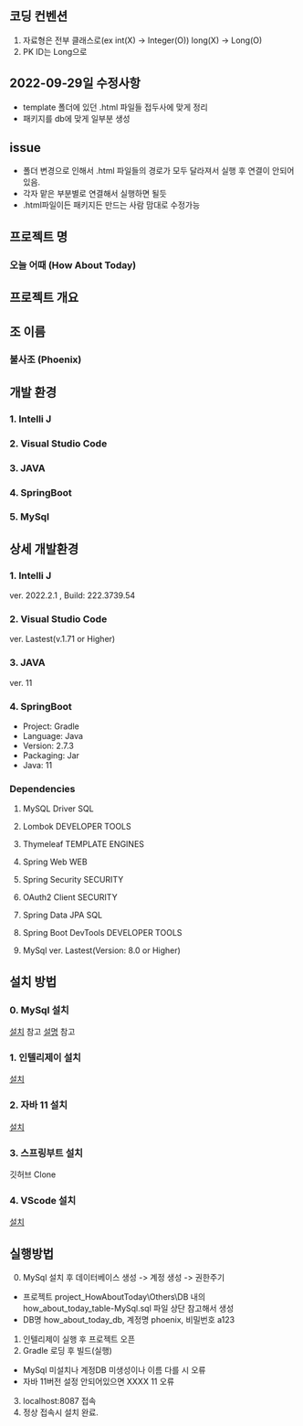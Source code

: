 
## 코딩 컨벤션

1. 자료형은 전부 클래스로(ex int(X) -> Integer(O)) long(X) -> Long(O)
2. PK ID는 Long으로


## 2022-09-29일 수정사항
- template 폴더에 있던 .html 파일들 접두사에 맞게 정리
- 패키지를 db에 맞게 일부분 생성


## issue
- 폴더 변경으로 인해서 .html 파일들의 경로가 모두 달라져서 실행 후 연결이 안되어있음.
- 각자 맡은 부분별로 연결해서 실행하면 될듯
- .html파일이든 패키지든 만드는 사람 맘대로 수정가능








## 프로젝트 명
### 오늘 어때 (How About Today)

## 프로젝트 개요
### 

## 조 이름
### 불사조 (Phoenix)

## 개발 환경
### 1. Intelli J
### 2. Visual Studio Code
### 3. JAVA
### 4. SpringBoot
### 5. MySql

## 상세 개발환경
### 1. Intelli J
ver. 2022.2.1 , Build: 222.3739.54

### 2. Visual Studio Code 
ver. Lastest(v.1.71 or Higher)

### 3. JAVA
ver. 11

### 4. SpringBoot
- Project: Gradle
- Language: Java
- Version: 2.7.3
- Packaging: Jar
- Java: 11
### Dependencies
1. MySQL Driver SQL
2. Lombok DEVELOPER TOOLS
3. Thymeleaf TEMPLATE ENGINES
4. Spring Web WEB
5. Spring Security SECURITY
6. OAuth2 Client SECURITY
7. Spring Data JPA SQL
8. Spring Boot DevTools DEVELOPER TOOLS

5. MySql
ver. Lastest(Version: 8.0 or Higher)

## 설치 방법
### 0. MySql 설치
[설치](https://goddaehee.tistory.com/277) 참고
[설명](https://futurists.tistory.com/11) 참고

### 1. 인텔리제이 설치
[설치](https://www.jetbrains.com/ko-kr/idea/download/#section=windows)

### 2. 자바 11 설치
[설치](https://www.oracle.com/kr/java/technologies/javase/jdk11-archive-downloads.html)

### 3. 스프링부트 설치
깃허브 Clone

### 4. VScode 설치
[설치](https://code.visualstudio.com/)

## 실행방법
0. MySql 설치 후 데이터베이스 생성 -> 계정 생성 -> 권한주기
- 프로젝트 project_HowAboutToday\Others\DB 내의 how_about_today_table-MySql.sql 파일 상단 참고해서 생성
- DB명 how_about_today_db, 계정명 phoenix, 비밀번호 a123

1. 인텔리제이 실행 후 프로젝트 오픈
2. Gradle 로딩 후 빌드(실행)
- MySql 미설치나 계정DB 미생성이나 이름 다를 시 오류
- 자바 11버전 설정 안되어있으면 XXXX 11 오류

3. localhost:8087 접속
4. 정상 접속시 설치 완료.


